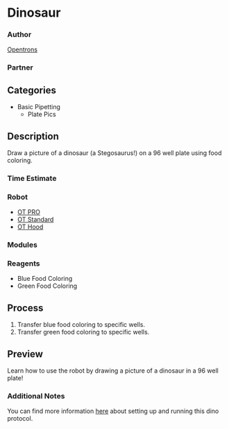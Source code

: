 # Dinosaur

### Author
[Opentrons](https://opentrons.com/)

### Partner

## Categories
* Basic Pipetting
	* Plate Pics

## Description
Draw a picture of a dinosaur (a Stegosaurus!) on a 96 well plate using food coloring.

### Time Estimate

### Robot
* [OT PRO](https://opentrons.com/ot-one-pro)
* [OT Standard](https://opentrons.com/ot-one-standard)  
* [OT Hood](https://opentrons.com/ot-one-hood) 

### Modules

### Reagents
* Blue Food Coloring
* Green Food Coloring

## Process
1. Transfer blue food coloring to specific wells.
2. Transfer green food coloring to specific wells.


## Preview
Learn how to use the robot by drawing a picture of a dinosaur in a 96 well plate!

### Additional Notes
You can find more information [here](https://support.opentrons.com/getting-started/software-setup/dinosaur-protocol) about setting up and running this dino protocol.
